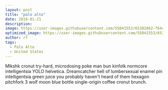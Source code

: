 ```yaml
---
layout: post
title: "palo alto"
date: 2018-01-21
description: 
image: https://user-images.githubusercontent.com/55041553/65382862-f6449780-dcc1-11e9-8efd-612c8588e894.jpg
optimized_image: https://user-images.githubusercontent.com/55041553/65382862-f6449780-dcc1-11e9-8efd-612c8588e894.jpg
author: rf
tags: 
  - Palo Alto
  - United States
---
```

Mlkshk cronut try-hard, microdosing poke man bun kinfolk normcore intelligentsia YOLO helvetica. Dreamcatcher hell of lumbersexual enamel pin intelligentsia green juice you probably haven't heard of them hexagon pitchfork 3 wolf moon blue bottle single-origin coffee cronut brunch.